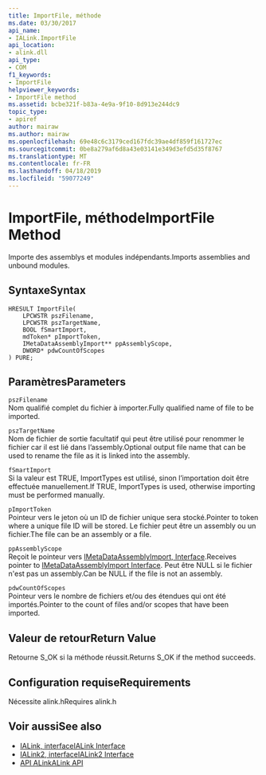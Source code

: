 ```yaml
---
title: ImportFile, méthode
ms.date: 03/30/2017
api_name:
- IALink.ImportFile
api_location:
- alink.dll
api_type:
- COM
f1_keywords:
- ImportFile
helpviewer_keywords:
- ImportFile method
ms.assetid: bcbe321f-b83a-4e9a-9f10-8d913e244dc9
topic_type:
- apiref
author: mairaw
ms.author: mairaw
ms.openlocfilehash: 69e48c6c3179ced167fdc39ae4df859f161727ec
ms.sourcegitcommit: 0be8a279af6d8a43e03141e349d3efd5d35f8767
ms.translationtype: MT
ms.contentlocale: fr-FR
ms.lasthandoff: 04/18/2019
ms.locfileid: "59077249"
---
```

# <a name="importfile-method"></a><span data-ttu-id="9a04b-102">ImportFile, méthode</span><span class="sxs-lookup"><span data-stu-id="9a04b-102">ImportFile Method</span></span>
<span data-ttu-id="9a04b-103">Importe des assemblys et modules indépendants.</span><span class="sxs-lookup"><span data-stu-id="9a04b-103">Imports assemblies and unbound modules.</span></span>  
  
## <a name="syntax"></a><span data-ttu-id="9a04b-104">Syntaxe</span><span class="sxs-lookup"><span data-stu-id="9a04b-104">Syntax</span></span>  
  
```  
HRESULT ImportFile(  
    LPCWSTR pszFilename,  
    LPCWSTR pszTargetName,  
    BOOL fSmartImport,  
    mdToken* pImportToken,  
    IMetaDataAssemblyImport** ppAssemblyScope,  
    DWORD* pdwCountOfScopes  
) PURE;  
```  
  
## <a name="parameters"></a><span data-ttu-id="9a04b-105">Paramètres</span><span class="sxs-lookup"><span data-stu-id="9a04b-105">Parameters</span></span>  
 `pszFilename`  
 <span data-ttu-id="9a04b-106">Nom qualifié complet du fichier à importer.</span><span class="sxs-lookup"><span data-stu-id="9a04b-106">Fully qualified name of file to be imported.</span></span>  
  
 `pszTargetName`  
 <span data-ttu-id="9a04b-107">Nom de fichier de sortie facultatif qui peut être utilisé pour renommer le fichier car il est lié dans l’assembly.</span><span class="sxs-lookup"><span data-stu-id="9a04b-107">Optional output file name that can be used to rename the file as it is linked into the assembly.</span></span>  
  
 `fSmartImport`  
 <span data-ttu-id="9a04b-108">Si la valeur est TRUE, ImportTypes est utilisé, sinon l’importation doit être effectuée manuellement.</span><span class="sxs-lookup"><span data-stu-id="9a04b-108">If TRUE, ImportTypes is used, otherwise importing must be performed manually.</span></span>  
  
 `pImportToken`  
 <span data-ttu-id="9a04b-109">Pointeur vers le jeton où un ID de fichier unique sera stocké.</span><span class="sxs-lookup"><span data-stu-id="9a04b-109">Pointer to token where a unique file ID will be stored.</span></span> <span data-ttu-id="9a04b-110">Le fichier peut être un assembly ou un fichier.</span><span class="sxs-lookup"><span data-stu-id="9a04b-110">The file can be an assembly or a file.</span></span>  
  
 `ppAssemblyScope`  
 <span data-ttu-id="9a04b-111">Reçoit le pointeur vers [IMetaDataAssemblyImport, Interface](../../../../docs/framework/unmanaged-api/metadata/imetadataassemblyimport-interface.md).</span><span class="sxs-lookup"><span data-stu-id="9a04b-111">Receives pointer to [IMetaDataAssemblyImport Interface](../../../../docs/framework/unmanaged-api/metadata/imetadataassemblyimport-interface.md).</span></span> <span data-ttu-id="9a04b-112">Peut être NULL si le fichier n'est pas un assembly.</span><span class="sxs-lookup"><span data-stu-id="9a04b-112">Can be NULL if the file is not an assembly.</span></span>  
  
 `pdwCountOfScopes`  
 <span data-ttu-id="9a04b-113">Pointeur vers le nombre de fichiers et/ou des étendues qui ont été importés.</span><span class="sxs-lookup"><span data-stu-id="9a04b-113">Pointer to the count of files and/or scopes that have been imported.</span></span>  
  
## <a name="return-value"></a><span data-ttu-id="9a04b-114">Valeur de retour</span><span class="sxs-lookup"><span data-stu-id="9a04b-114">Return Value</span></span>  
 <span data-ttu-id="9a04b-115">Retourne S_OK si la méthode réussit.</span><span class="sxs-lookup"><span data-stu-id="9a04b-115">Returns S_OK if the method succeeds.</span></span>  
  
## <a name="requirements"></a><span data-ttu-id="9a04b-116">Configuration requise</span><span class="sxs-lookup"><span data-stu-id="9a04b-116">Requirements</span></span>  
 <span data-ttu-id="9a04b-117">Nécessite alink.h</span><span class="sxs-lookup"><span data-stu-id="9a04b-117">Requires alink.h</span></span>  
  
## <a name="see-also"></a><span data-ttu-id="9a04b-118">Voir aussi</span><span class="sxs-lookup"><span data-stu-id="9a04b-118">See also</span></span>

- [<span data-ttu-id="9a04b-119">IALink, interface</span><span class="sxs-lookup"><span data-stu-id="9a04b-119">IALink Interface</span></span>](../../../../docs/framework/unmanaged-api/alink/ialink-interface.md)
- [<span data-ttu-id="9a04b-120">IALink2, interface</span><span class="sxs-lookup"><span data-stu-id="9a04b-120">IALink2 Interface</span></span>](../../../../docs/framework/unmanaged-api/alink/ialink2-interface.md)
- [<span data-ttu-id="9a04b-121">API ALink</span><span class="sxs-lookup"><span data-stu-id="9a04b-121">ALink API</span></span>](../../../../docs/framework/unmanaged-api/alink/index.md)
